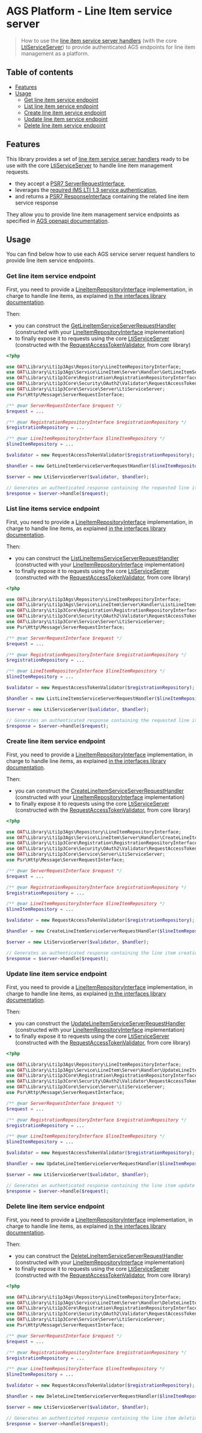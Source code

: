 # AGS Platform - Line Item service server

> How to use the [line item service server handlers](../../src/Service/LineItem/Server/Handler) (with the core [LtiServiceServer](https://github.com/oat-sa/lib-lti1p3-core/blob/master/src/Service/Server/LtiServiceServer.php)) to provide authenticated AGS endpoints for line item management as a platform.

## Table of contents

- [Features](#features)
- [Usage](#usage)
    - [Get line item service endpoint](#get-line-item-service-endpoint)
    - [List line item service endpoint](#list-line-items-service-endpoint)
    - [Create line item service endpoint](#create-line-item-service-endpoint)
    - [Update line item service endpoint](#update-line-item-service-endpoint)
    - [Delete line item service endpoint](#delete-line-item-service-endpoint)

## Features

This library provides a set of [line item service server handlers](../../src/Service/LineItem/Server/Handler) ready to be use with the core [LtiServiceServer](https://github.com/oat-sa/lib-lti1p3-core/blob/master/src/Service/Server/LtiServiceServer.php) to handle line item management requests.

- they accept a [PSR7 ServerRequestInterface](https://www.php-fig.org/psr/psr-7/#321-psrhttpmessageserverrequestinterface),
- leverages the [required IMS LTI 1.3 service authentication](https://www.imsglobal.org/spec/security/v1p0/#securing_web_services),
- and returns a [PSR7 ResponseInterface](https://www.php-fig.org/psr/psr-7/#33-psrhttpmessageresponseinterface) containing the related line item service response

They allow you to provide line item management service endpoints as specified in [AGS openapi documentation](https://www.imsglobal.org/spec/lti-ags/v2p0/openapi/#/default).

## Usage

You can find below how to use each AGS service server request handlers to provide line item service endpoints.

### Get line item service endpoint

First, you need to provide a [LineItemRepositoryInterface](../../src/Repository/LineItemRepositoryInterface.php) implementation, in charge to handle line items, as explained [in the interfaces library documentation](../quickstart/interfaces.md). 


Then:
- you can construct the [GetLineItemServiceServerRequestHandler](../../src/Service/LineItem/Server/Handler/GetLineItemServiceServerRequestHandler.php) (constructed with your [LineItemRepositoryInterface](../../src/Repository/LineItemRepositoryInterface.php) implementation)
- to finally expose it to requests using the core [LtiServiceServer](https://github.com/oat-sa/lib-lti1p3-core/blob/master/src/Service/Server/LtiServiceServer.php) (constructed with the [RequestAccessTokenValidator](https://github.com/oat-sa/lib-lti1p3-core/blob/master/src/Security/OAuth2/Validator/RequestAccessTokenValidator.php), from core library)

```php
<?php

use OAT\Library\Lti1p3Ags\Repository\LineItemRepositoryInterface;
use OAT\Library\Lti1p3Ags\Service\LineItem\Server\Handler\GetLineItemServiceServerRequestHandler;
use OAT\Library\Lti1p3Core\Registration\RegistrationRepositoryInterface;
use OAT\Library\Lti1p3Core\Security\OAuth2\Validator\RequestAccessTokenValidator;
use OAT\Library\Lti1p3Core\Service\Server\LtiServiceServer;
use Psr\Http\Message\ServerRequestInterface;

/** @var ServerRequestInterface $request */
$request = ...

/** @var RegistrationRepositoryInterface $registrationRepository */
$registrationRepository = ...

/** @var LineItemRepositoryInterface $lineItemRepository */
$lineItemRepository = ...

$validator = new RequestAccessTokenValidator($registrationRepository);

$handler = new GetLineItemServiceServerRequestHandler($lineItemRepository);

$server = new LtiServiceServer($validator, $handler);

// Generates an authenticated response containing the requested line item representation
$response = $server->handle($request);
```

### List line items service endpoint

First, you need to provide a [LineItemRepositoryInterface](../../src/Repository/LineItemRepositoryInterface.php) implementation, in charge to handle line items, as explained [in the interfaces library documentation](../quickstart/interfaces.md).


Then:
- you can construct the [ListLineItemsServiceServerRequestHandler](../../src/Service/LineItem/Server/Handler/ListLineItemsServiceServerRequestHandler.php) (constructed with your [LineItemRepositoryInterface](../../src/Repository/LineItemRepositoryInterface.php) implementation)
- to finally expose it to requests using the core [LtiServiceServer](https://github.com/oat-sa/lib-lti1p3-core/blob/master/src/Service/Server/LtiServiceServer.php) (constructed with the [RequestAccessTokenValidator](https://github.com/oat-sa/lib-lti1p3-core/blob/master/src/Security/OAuth2/Validator/RequestAccessTokenValidator.php), from core library)

```php
<?php

use OAT\Library\Lti1p3Ags\Repository\LineItemRepositoryInterface;
use OAT\Library\Lti1p3Ags\Service\LineItem\Server\Handler\ListLineItemsServiceServerRequestHandler;
use OAT\Library\Lti1p3Core\Registration\RegistrationRepositoryInterface;
use OAT\Library\Lti1p3Core\Security\OAuth2\Validator\RequestAccessTokenValidator;
use OAT\Library\Lti1p3Core\Service\Server\LtiServiceServer;
use Psr\Http\Message\ServerRequestInterface;

/** @var ServerRequestInterface $request */
$request = ...

/** @var RegistrationRepositoryInterface $registrationRepository */
$registrationRepository = ...

/** @var LineItemRepositoryInterface $lineItemRepository */
$lineItemRepository = ...

$validator = new RequestAccessTokenValidator($registrationRepository);

$handler = new ListLineItemsServiceServerRequestHandler($lineItemRepository);

$server = new LtiServiceServer($validator, $handler);

// Generates an authenticated response containing the requested line item list representation
$response = $server->handle($request);
```

### Create line item service endpoint

First, you need to provide a [LineItemRepositoryInterface](../../src/Repository/LineItemRepositoryInterface.php) implementation, in charge to handle line items, as explained [in the interfaces library documentation](../quickstart/interfaces.md).


Then:
- you can construct the [CreateLineItemServiceServerRequestHandler](../../src/Service/LineItem/Server/Handler/CreateLineItemServiceServerRequestHandler.php) (constructed with your [LineItemRepositoryInterface](../../src/Repository/LineItemRepositoryInterface.php) implementation)
- to finally expose it to requests using the core [LtiServiceServer](https://github.com/oat-sa/lib-lti1p3-core/blob/master/src/Service/Server/LtiServiceServer.php) (constructed with the [RequestAccessTokenValidator](https://github.com/oat-sa/lib-lti1p3-core/blob/master/src/Security/OAuth2/Validator/RequestAccessTokenValidator.php), from core library)

```php
<?php

use OAT\Library\Lti1p3Ags\Repository\LineItemRepositoryInterface;
use OAT\Library\Lti1p3Ags\Service\LineItem\Server\Handler\CreateLineItemServiceServerRequestHandler;
use OAT\Library\Lti1p3Core\Registration\RegistrationRepositoryInterface;
use OAT\Library\Lti1p3Core\Security\OAuth2\Validator\RequestAccessTokenValidator;
use OAT\Library\Lti1p3Core\Service\Server\LtiServiceServer;
use Psr\Http\Message\ServerRequestInterface;

/** @var ServerRequestInterface $request */
$request = ...

/** @var RegistrationRepositoryInterface $registrationRepository */
$registrationRepository = ...

/** @var LineItemRepositoryInterface $lineItemRepository */
$lineItemRepository = ...

$validator = new RequestAccessTokenValidator($registrationRepository);

$handler = new CreateLineItemServiceServerRequestHandler($lineItemRepository);

$server = new LtiServiceServer($validator, $handler);

// Generates an authenticated response containing the line item creation response
$response = $server->handle($request);
```

### Update line item service endpoint

First, you need to provide a [LineItemRepositoryInterface](../../src/Repository/LineItemRepositoryInterface.php) implementation, in charge to handle line items, as explained [in the interfaces library documentation](../quickstart/interfaces.md).


Then:
- you can construct the [UpdateLineItemServiceServerRequestHandler](../../src/Service/LineItem/Server/Handler/UpdateLineItemServiceServerRequestHandler.php) (constructed with your [LineItemRepositoryInterface](../../src/Repository/LineItemRepositoryInterface.php) implementation)
- to finally expose it to requests using the core [LtiServiceServer](https://github.com/oat-sa/lib-lti1p3-core/blob/master/src/Service/Server/LtiServiceServer.php) (constructed with the [RequestAccessTokenValidator](https://github.com/oat-sa/lib-lti1p3-core/blob/master/src/Security/OAuth2/Validator/RequestAccessTokenValidator.php), from core library)

```php
<?php

use OAT\Library\Lti1p3Ags\Repository\LineItemRepositoryInterface;
use OAT\Library\Lti1p3Ags\Service\LineItem\Server\Handler\UpdateLineItemServiceServerRequestHandler;
use OAT\Library\Lti1p3Core\Registration\RegistrationRepositoryInterface;
use OAT\Library\Lti1p3Core\Security\OAuth2\Validator\RequestAccessTokenValidator;
use OAT\Library\Lti1p3Core\Service\Server\LtiServiceServer;
use Psr\Http\Message\ServerRequestInterface;

/** @var ServerRequestInterface $request */
$request = ...

/** @var RegistrationRepositoryInterface $registrationRepository */
$registrationRepository = ...

/** @var LineItemRepositoryInterface $lineItemRepository */
$lineItemRepository = ...

$validator = new RequestAccessTokenValidator($registrationRepository);

$handler = new UpdateLineItemServiceServerRequestHandler($lineItemRepository);

$server = new LtiServiceServer($validator, $handler);

// Generates an authenticated response containing the line item update response
$response = $server->handle($request);
```

### Delete line item service endpoint

First, you need to provide a [LineItemRepositoryInterface](../../src/Repository/LineItemRepositoryInterface.php) implementation, in charge to handle line items, as explained [in the interfaces library documentation](../quickstart/interfaces.md).


Then:
- you can construct the [DeleteLineItemServiceServerRequestHandler](../../src/Service/LineItem/Server/Handler/DeleteLineItemServiceServerRequestHandler.php) (constructed with your [LineItemRepositoryInterface](../../src/Repository/LineItemRepositoryInterface.php) implementation)
- to finally expose it to requests using the core [LtiServiceServer](https://github.com/oat-sa/lib-lti1p3-core/blob/master/src/Service/Server/LtiServiceServer.php) (constructed with the [RequestAccessTokenValidator](https://github.com/oat-sa/lib-lti1p3-core/blob/master/src/Security/OAuth2/Validator/RequestAccessTokenValidator.php), from core library)

```php
<?php

use OAT\Library\Lti1p3Ags\Repository\LineItemRepositoryInterface;
use OAT\Library\Lti1p3Ags\Service\LineItem\Server\Handler\DeleteLineItemServiceServerRequestHandler;
use OAT\Library\Lti1p3Core\Registration\RegistrationRepositoryInterface;
use OAT\Library\Lti1p3Core\Security\OAuth2\Validator\RequestAccessTokenValidator;
use OAT\Library\Lti1p3Core\Service\Server\LtiServiceServer;
use Psr\Http\Message\ServerRequestInterface;

/** @var ServerRequestInterface $request */
$request = ...

/** @var RegistrationRepositoryInterface $registrationRepository */
$registrationRepository = ...

/** @var LineItemRepositoryInterface $lineItemRepository */
$lineItemRepository = ...

$validator = new RequestAccessTokenValidator($registrationRepository);

$handler = new DeleteLineItemServiceServerRequestHandler($lineItemRepository);

$server = new LtiServiceServer($validator, $handler);

// Generates an authenticated response containing the line item deletion response
$response = $server->handle($request);
```

